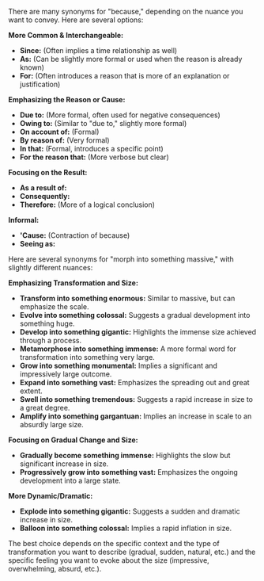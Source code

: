 There are many synonyms for "because," depending on the nuance you want to convey. Here are several options:

**More Common & Interchangeable:**

* **Since:** (Often implies a time relationship as well)
* **As:** (Can be slightly more formal or used when the reason is already known)
* **For:** (Often introduces a reason that is more of an explanation or justification)

**Emphasizing the Reason or Cause:**

* **Due to:** (More formal, often used for negative consequences)
* **Owing to:** (Similar to "due to," slightly more formal)
* **On account of:** (Formal)
* **By reason of:** (Very formal)
* **In that:** (Formal, introduces a specific point)
* **For the reason that:** (More verbose but clear)

**Focusing on the Result:**

* **As a result of:**
* **Consequently:**
* **Therefore:** (More of a logical conclusion)

**Informal:**

* **'Cause:** (Contraction of because)
* **Seeing as:**

Here are several synonyms for "morph into something massive," with slightly different nuances:

**Emphasizing Transformation and Size:**

* **Transform into something enormous:** Similar to massive, but can emphasize the scale.
* **Evolve into something colossal:** Suggests a gradual development into something huge.
* **Develop into something gigantic:** Highlights the immense size achieved through a process.
* **Metamorphose into something immense:** A more formal word for transformation into something very large.
* **Grow into something monumental:** Implies a significant and impressively large outcome.
* **Expand into something vast:** Emphasizes the spreading out and great extent.
* **Swell into something tremendous:** Suggests a rapid increase in size to a great degree.
* **Amplify into something gargantuan:** Implies an increase in scale to an absurdly large size.

**Focusing on Gradual Change and Size:**

* **Gradually become something immense:** Highlights the slow but significant increase in size.
* **Progressively grow into something vast:** Emphasizes the ongoing development into a large state.

**More Dynamic/Dramatic:**

* **Explode into something gigantic:** Suggests a sudden and dramatic increase in size.
* **Balloon into something colossal:** Implies a rapid inflation in size.

The best choice depends on the specific context and the type of transformation you want to describe (gradual, sudden, natural, etc.) and the specific feeling you want to evoke about the size (impressive, overwhelming, absurd, etc.).
